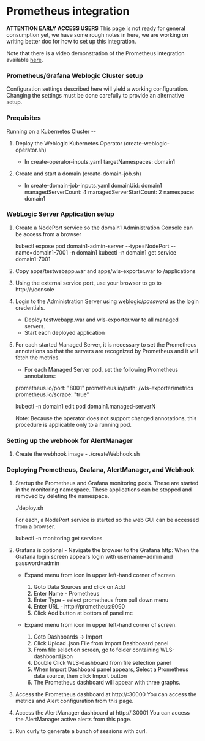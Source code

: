 # Prometheus integration

**ATTENTION EARLY ACCESS USERS** This page is not ready for general consumption yet, we have some rough notes in here, we are working on writing better doc for how to set up this integration.

Note that there is a video demonstration of the Prometheus integration available [here](https://youtu.be/D7KWVXzzqx8).

### Prometheus/Grafana Weblogic Cluster setup ###

Configuration settings described here will yield a working configuration. Changing the
settings must be done carefully to provide an alternative setup.

### Prequisites ###

Running on a Kubernetes Cluster --

1. Deploy the Weblogic Kubernetes Operator (create-weblogic-operator.sh)

   - In create-operator-inputs.yaml
        targetNamespaces: domain1

2. Create and start a domain (create-domain-job.sh)

   - In create-domain-job-inputs.yaml
        domainUid: domain1
        managedServerCount: 4
        managedServerStartCount: 2
        namespace: domain1

### WebLogic Server Application setup ###  

1. Create a NodePort service so the domain1 Administration Console can be access from a browser

   kubectl expose pod domain1-admin-server --type=NodePort --name=domain1-7001 -n domain1
   kubectl -n domain1 get service domain1-7001

2. Copy apps/testwebapp.war and apps/wls-exporter.war to <persistent-volume>/applications

3. Using the external service port, use your browser to go to http://<hostname>:<nodeport>/console

4. Login to the Administration Server using weblogic/*password* as the login credentials.

   - Deploy testwebapp.war and wls-exporter.war to all managed servers.
   - Start each deployed application

5. For each started Managed Server, it is necessary to set the Prometheus annotations
   so that the servers are recognized by Prometheus and it will fetch the metrics.

   - For each Managed Server pod, set the following Prometheus annotations:

	prometheus.io/port: "8001"
	prometheus.io/path: /wls-exporter/metrics
	prometheus.io/scrape: "true"

    kubectl -n domain1 edit pod domain1.managed-serverN

    Note:
    Because the operator does not support changed annotations, this procedure is
    applicable only to a running pod.

### Setting up the webhook for AlertManager ###

1. Create the webhook image - ./createWebhook.sh

### Deploying Prometheus, Grafana, AlertManager, and Webhook ###

1. Startup the Prometheus and Grafana monitoring pods. These are started in the
   monitoring namespace. These applications can be stopped and removed by deleting
   the namespace.

   ./deploy.sh

   For each, a NodePort service is started so the web GUI can be accessed from a
   browser.

   kubectl -n monitoring get services

2. Grafana is optional - Navigate the browser to the Grafana http:<host><nodePort>  When the Grafana login screen appears
   login with username=admin and password=admin

   - Expand menu from icon in upper left-hand corner of screen.
     1. Goto Data Sources and click on Add
     2. Enter Name - Prometheus
     3. Enter Type - select prometheus from pull down menu
     4. Enter URL  - http://prometheus:9090
     5. Click Add button at bottom of panel mc

   - Expand menu from icon in upper left-hand corner of screen.
     1. Goto Dashboards -> Import
     2. Click Upload .json File from Import Dashboasrd panel
     3. From file selection screen, go to folder containing WLS-dashboard.json
     4. Double Click WLS-dashboard from file selection panel
     5. When Import Dashboard panel appears, Select a Prometheus data source, then click Import button
     6. The Prometheus dashboard will appear with three graphs.

3. Access the Prometheus dashboard at http://<host>:30000
   You can access the metrics and Alert configuration from this page.

4. Access the AlertManager dashboard at http://<host>:30001
   You can access the AlertManager active alerts from this page.

5. Run curly <host> to generate a bunch of sessions with curl.    
